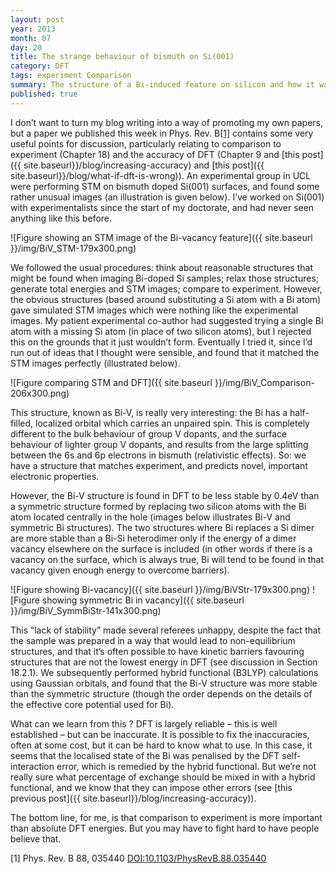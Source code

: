 ```yaml
---
layout: post
year: 2013
month: 07
day: 20
title: The strange behaviour of bismuth on Si(001)
category: DFT
tags: experiment Comparison
summary: The structure of a Bi-induced feature on silicon and how it was found
published: true
---
```

I don’t want to turn my blog writing into a way of promoting my own papers, but a paper we published this week in Phys. Rev. B[[1]](#R1) contains some very useful points for discussion, particularly relating to comparison to experiment (Chapter 18) and the accuracy of DFT (Chapter 9 and [this post]({{ site.baseurl}}/blog/increasing-accuracy) and [this post]({{ site.baseurl}}/blog/what-if-dft-is-wrong)). An experimental group in UCL were performing STM on bismuth doped Si(001) surfaces, and found some rather unusual images (an illustration is given below). I’ve worked on Si(001) with experimentalists since the start of my doctorate, and had never seen anything like this before.

![Figure showing an STM image of the Bi-vacancy feature]({{ site.baseurl }}/img/BiV_STM-179x300.png)

We followed the usual procedures: think about reasonable structures that might be found when imaging Bi-doped Si samples; relax those structures; generate total energies and STM images; compare to experiment. However, the obvious structures (based around substituting a Si atom with a Bi atom) gave simulated STM images which were nothing like the experimental images. My patient experimental co-author had suggested trying a single Bi atom with a missing Si atom (in place of two silicon atoms), but I rejected this on the grounds that it just wouldn’t form. Eventually I tried it, since I’d run out of ideas that I thought were sensible, and found that it matched the STM images perfectly (illustrated below).

![Figure comparing STM and DFT]({{ site.baseurl }}/img/BiV_Comparison-206x300.png)

This structure, known as Bi-V, is really very interesting: the Bi has a half-filled, localized orbital which carries an unpaired spin. This is completely different to the bulk behaviour of group V dopants, and the surface behaviour of lighter group V dopants, and results from the large splitting between the 6s and 6p electrons in bismuth (relativistic effects). So: we have a structure that matches experiment, and predicts novel, important electronic properties.

However, the Bi-V structure is found in DFT to be less stable by 0.4eV than a symmetric structure formed by replacing two silicon atoms with the Bi atom located centrally in the hole (images below illustrates Bi-V and symmetric Bi structures). The two structures where Bi replaces a Si dimer are more stable than a Bi-Si heterodimer only if the energy of a dimer vacancy elsewhere on the surface is included (in other words if there is a vacancy on the surface, which is always true, Bi will tend to be found in that vacancy given enough energy to overcome barriers).

![Figure showing Bi-vacancy]({{ site.baseurl }}/img/BiVStr-179x300.png)
![Figure showing symmetric Bi in vacancy]({{ site.baseurl }}/img/BiV_SymmBiStr-141x300.png)

This “lack of stability” made several referees unhappy, despite the fact that the sample was prepared in a way that would lead to non-equilibrium structures, and that it’s often possible to have kinetic barriers favouring structures that are not the lowest energy in DFT (see discussion in Section 18.2.1). We subsequently performed hybrid functional (B3LYP) calculations using Gaussian orbitals, and found that the Bi-V structure was more stable than the symmetric structure (though the order depends on the details of the effective core potential used for Bi).

What can we learn from this ? DFT is largely reliable – this is well established – but can be inaccurate. It is possible to fix the inaccuracies, often at some cost, but it can be hard to know what to use. In this case, it seems that the localised state of the Bi was penalised by the DFT self-interaction error, which is remedied by the hybrid functional. But we’re not really sure what percentage of exchange should be mixed in with a hybrid functional, and we know that they can impose other errors (see [this previous post]({{ site.baseurl}}/blog/increasing-accuracy)).

The bottom line, for me, is that comparison to experiment is more important than absolute DFT energies. But you may have to fight hard to have people believe that.

<a name="R1">[1]</a> Phys. Rev. B 88, 035440 [DOI:10.1103/PhysRevB.88.035440](http://dx.doi.org/10.1103/PhysRevB.88.035440)
